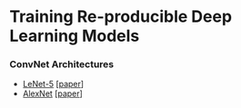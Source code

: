 # Training Re-producible Deep Learning Models

### ConvNet Architectures

- [LeNet-5](https://github.com/shazzad-hasan/training-reproducible-computer-vision-models/tree/main/LeNet-5) [[paper](https://yann.lecun.com/exdb/publis/pdf/lecun-01a.pdf)]
- [AlexNet](https://github.com/shazzad-hasan/training-reproducible-deep-learning-models/tree/main/AlexNet) [[paper](https://proceedings.neurips.cc/paper/2012/file/c399862d3b9d6b76c8436e924a68c45b-Paper.pdf)]
